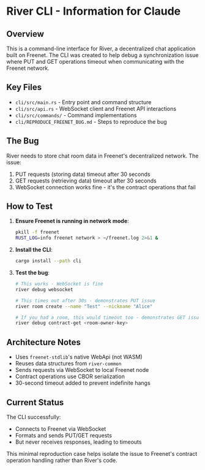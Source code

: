 # River CLI - Information for Claude

## Overview

This is a command-line interface for River, a decentralized chat application built on Freenet. The CLI was created to help debug a synchronization issue where PUT and GET operations timeout when communicating with the Freenet network.

## Key Files

- `cli/src/main.rs` - Entry point and command structure
- `cli/src/api.rs` - WebSocket client and Freenet API interactions
- `cli/src/commands/` - Command implementations
- `cli/REPRODUCE_FREENET_BUG.md` - Steps to reproduce the bug

## The Bug

River needs to store chat room data in Freenet's decentralized network. The issue:
1. PUT requests (storing data) timeout after 30 seconds
2. GET requests (retrieving data) timeout after 30 seconds  
3. WebSocket connection works fine - it's the contract operations that fail

## How to Test

1. **Ensure Freenet is running in network mode**:
   ```bash
   pkill -f freenet
   RUST_LOG=info freenet network > ~/freenet.log 2>&1 &
   ```

2. **Install the CLI**:
   ```bash
   cargo install --path cli
   ```

3. **Test the bug**:
   ```bash
   # This works - WebSocket is fine
   river debug websocket
   
   # This times out after 30s - demonstrates PUT issue
   river room create --name "Test" --nickname "Alice"
   
   # If you had a room, this would timeout too - demonstrates GET issue
   river debug contract-get <room-owner-key>
   ```

## Architecture Notes

- Uses `freenet-stdlib`'s native WebApi (not WASM)
- Reuses data structures from `river-common`
- Sends requests via WebSocket to local Freenet node
- Contract operations use CBOR serialization
- 30-second timeout added to prevent indefinite hangs

## Current Status

The CLI successfully:
- Connects to Freenet via WebSocket
- Formats and sends PUT/GET requests
- But never receives responses, leading to timeouts

This minimal reproduction case helps isolate the issue to Freenet's contract operation handling rather than River's code.